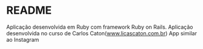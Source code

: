 # README

Aplicação desenvolvida em Ruby com framework Ruby on Rails.
Aplicação desenvolvida no curso de Carlos Caton(www.licascaton.com.br)
App similar ao Instagram
